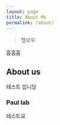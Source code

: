 ```yaml
---
layout: page
title: About Me
permalink: /about/
---
```


> 헬로우

흠흠흠

## About us
테스트 입니당

### Paul lab
테스트요
